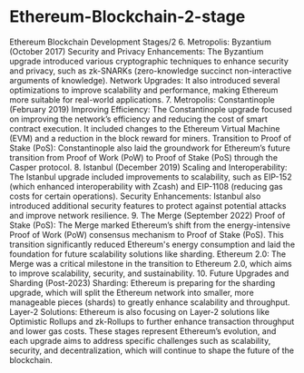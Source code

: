 # Ethereum-Blockchain-2-stage
Ethereum Blockchain Development Stages/2
6. Metropolis: Byzantium (October 2017)
Security and Privacy Enhancements: The Byzantium upgrade introduced various cryptographic techniques to enhance security and privacy, such as zk-SNARKs (zero-knowledge succinct non-interactive arguments of knowledge).
Network Upgrades: It also introduced several optimizations to improve scalability and performance, making Ethereum more suitable for real-world applications.
7. Metropolis: Constantinople (February 2019)
Improving Efficiency: The Constantinople upgrade focused on improving the network’s efficiency and reducing the cost of smart contract execution. It included changes to the Ethereum Virtual Machine (EVM) and a reduction in the block reward for miners.
Transition to Proof of Stake (PoS): Constantinople also laid the groundwork for Ethereum’s future transition from Proof of Work (PoW) to Proof of Stake (PoS) through the Casper protocol.
8. Istanbul (December 2019)
Scaling and Interoperability: The Istanbul upgrade included improvements to scalability, such as EIP-152 (which enhanced interoperability with Zcash) and EIP-1108 (reducing gas costs for certain operations).
Security Enhancements: Istanbul also introduced additional security features to protect against potential attacks and improve network resilience.
9. The Merge (September 2022)
Proof of Stake (PoS): The Merge marked Ethereum’s shift from the energy-intensive Proof of Work (PoW) consensus mechanism to Proof of Stake (PoS). This transition significantly reduced Ethereum's energy consumption and laid the foundation for future scalability solutions like sharding.
Ethereum 2.0: The Merge was a critical milestone in the transition to Ethereum 2.0, which aims to improve scalability, security, and sustainability.
10. Future Upgrades and Sharding (Post-2023)
Sharding: Ethereum is preparing for the sharding upgrade, which will split the Ethereum network into smaller, more manageable pieces (shards) to greatly enhance scalability and throughput.
Layer-2 Solutions: Ethereum is also focusing on Layer-2 solutions like Optimistic Rollups and zk-Rollups to further enhance transaction throughput and lower gas costs.
These stages represent Ethereum’s evolution, and each upgrade aims to address specific challenges such as scalability, security, and decentralization, which will continue to shape the future of the blockchain.
